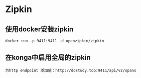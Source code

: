# Zipkin

## 使用docker安装zipkin

    docker run -p 9411:9411 -d openzipkin/zipkin

## 在konga中启用全局的zipkin

    为http endpoint 添加值：http://dostudy.top:9411/api/v2/spans
